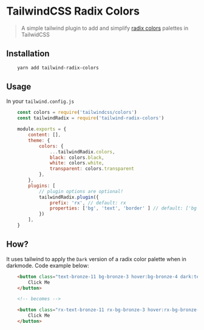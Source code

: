 # TailwindCSS Radix Colors
> A simple tailwind plugin to  add and simplify [radix colors][radix-colors] palettes in TailwidCSS

## Installation

```sh
	yarn add tailwind-radix-colors
```

## Usage
In your `tailwind.config.js`

```js
	const colors = require('tailwindcss/colors')
	const tailwindRadix = require('tailwind-radix-colors')

	module.exports = {
		content: [],
		theme: {
			colors: {
				...tailwindRadix.colors,
				black: colors.black,
				white: colors.white,
				transparent: colors.transparent
			},
		},
		plugins: [
			// plugin options are optional!
			tailwindRadix.plugin({
				prefix: 'rx', // default: rx
				properties: ['bg', 'text', 'border' ] // default: ['bg', 'shadow', 'ring', 'border', 'text' ]
			})
		],
	}
```

## How?
It uses tailwind to apply the `Dark` version of a radix color palette when in darkmode. Code example below:


```html
	<button class="text-bronze-11 bg-bronze-3 hover:bg-bronze-4 dark:text-bronze-11 dark:bg-bronze-3 dark:hover:bg-bronze-4">
		Click Me
	</button>

	<!-- becomes -->

	<button class="rx-text-bronze-11 rx-bg-bronze-3 hover:rx-bg-bronze-4">
		Click Me
	</button>
```

[radix-colors]: https://radix-ui.com/colors
